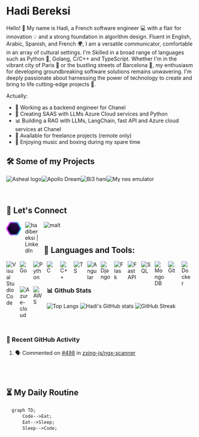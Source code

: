 # Hadi Bereksi
Hello! 👋 My name is Hadi, a French software engineer 💻 with a flair for innovation 💡 and a strong foundation in algorithm design. Fluent in English, Arabic, Spanish, and French 🌍, I am a versatile communicator, comfortable in an array of cultural settings. I'm Skilled in a broad range of languages such as Python 🐍, Golang, C/C++ and TypeScript. Whether I'm in the vibrant city of Paris 🗼 or the bustling streets of Barcelona 🌇, my enthusiasm for developing groundbreaking software solutions remains unwavering. I'm deeply passionate about harnessing the power of technology to create and bring to life cutting-edge projects 🚀.

<!--
**hadi-ilies/hadi-ilies** is a ✨ _special_ ✨ repository because its `README.md` (this file) appears on your GitHub profile.
-->
Actually:

- 🔭 Working as a backend engineer for Chanel
- 🌱 Creating SAAS with LLMs Azure Cloud services and Python
- 📊 Building a RAG with LLMs, LangChain, fast API and Azure cloud services at Chanel
- 👯 Available for freelance projects (remote only)
- 🎵 Enjoying music and boxing during my spare time

## 🛠️ Some of my Projects
<a href="https://asheal-landing-page.dorik.io" target="_blank"> <img alt="Asheal logo" src="https://cdn.dorik.com/60e09e3819777c001197e71f/60e18d4df87c31001185e7bf/images/logo_Asheal-_principal_-removebg-preview_jml5jaeo.png" height="68" align="left"> </a>
<a href="https://apollo-dream-18521.bubbleapps.io/version-test" target="_blank"> <img alt="Apollo Dream" src="https://cdn.cmsfly.com/655241d921c12100122f4711/logo-apollodream-white-etPkqR.svg"  height="68" align="left"> </a>
<a href="https://bi3hani.dcms.site/" target="_blank"> <img alt="Bi3 hani" src="https://cdn.cmsfly.com/64faf35e41c0000012cdb931/logo_bh-16ARsh.png" height="68" align="left"> </a>
<a href="https://github.com/hadi-ilies/MyNesEmulator" target="_blank"> <img alt="My nes emulator" src="https://cdn.cmsfly.com/655241d921c12100122f4711/nes-console-0yIyL5.webp" height="68" align="left"> </a>

<br />
<br />
<br />

## 🤝 Let's Connect
  [<img align="left" alt="Linkstack" width="40px" src="https://raw.githubusercontent.com/LinkStackOrg/branding/main/logo/svg/logo_animated.svg" style="padding-right:10px;" />](https://linksta.cc/@HadiBereksi)
  [<img align="left" alt="hadibereksi | LinkedIn" width="40px" src="https://upload.wikimedia.org/wikipedia/commons/thumb/8/81/LinkedIn_icon.svg/2048px-LinkedIn_icon.svg.png" style="padding-right:10px;"/>](https://www.linkedin.com/in/hadibereksi)
  [<img align="left" alt="malt" width="100px" src="https://upload.wikimedia.org/wikipedia/commons/thumb/4/41/Logo_Malt.svg/1200px-Logo_Malt.svg.png" style="padding-right:10px;" />](https://www.malt.fr/profile/hadibereksi)

<br />
<br />

## 🔨 Languages and Tools:
  <img align="left" alt="Visual Studio Code" width="26px" src="https://cdn.jsdelivr.net/gh/devicons/devicon/icons/vscode/vscode-original.svg" style="padding-right:10px;" />
  <img align="left" alt="Go" width="26px" src="https://img.icons8.com/color/48/000000/golang.png" style="padding-right:10px;" />
  <img align="left" alt="Python" width="26px" src="https://img.icons8.com/color/48/000000/python--v1.png" style="padding-right:10px;" />
  <img align="left" alt="C" width="26px" src="https://cdn.jsdelivr.net/gh/devicons/devicon/icons/c/c-original.svg" style="padding-right:10px;" />
  <img align="left" alt="C++" width="26px" src="https://cdn.jsdelivr.net/gh/devicons/devicon/icons/cplusplus/cplusplus-original.svg" style="padding-right:10px;" />
  <img align="left" alt="TS" width="26px" src="https://img.icons8.com/color/48/000000/typescript.png" style="padding-right:10px;" />
  <img align="left" alt="Angular" width="26px" src="https://cdn.jsdelivr.net/gh/devicons/devicon/icons/angularjs/angularjs-original.svg" style="padding-right:10px;" />
  <img align="left" alt="Django" width="26px" src="https://img.icons8.com/ios/50/000000/django.png" style="padding-right:10px;" />
  <img align="left" alt="Flask" width="26px" src="https://cdn.jsdelivr.net/gh/devicons/devicon/icons/flask/flask-original.svg" style="padding-right:10px;" />
  <img align="left" alt="FastAPI" width="26px" src="https://cdn.jsdelivr.net/gh/devicons/devicon/icons/fastapi/fastapi-original-wordmark.svg" style="padding-right:10px;" />
  <img align="left" alt="SQL" width="26px" src="https://cdn.jsdelivr.net/gh/devicons/devicon/icons/mysql/mysql-original.svg" style="padding-right:10px;" />
  <img align="left" alt="MongoDB" width="26px" src="https://cdn.jsdelivr.net/gh/devicons/devicon/icons/mongodb/mongodb-original-wordmark.svg" style="padding-right:10px;" />
  <img align="left" alt="Git" width="26px" src="https://cdn.jsdelivr.net/gh/devicons/devicon/icons/git/git-original.svg" style="padding-right:10px;" />
  <img align="left" alt="Docker" width="26px" src="https://cdn.jsdelivr.net/gh/devicons/devicon/icons/docker/docker-original-wordmark.svg" style="padding-right:10px;" />
  <img align="left" alt="Azure-cloud" width="26px" src="https://cdn.jsdelivr.net/gh/devicons/devicon/icons/azure/azure-original-wordmark.svg" style="padding-right:10px;" />
  <img align="left" alt="AWS" width="25px" src="https://cdn.jsdelivr.net/gh/devicons/devicon/icons/amazonwebservices/amazonwebservices-original.svg" style="padding-right:11px;" />

<br />
<br />

### 📊 Github Stats

  ![Top Langs](https://github-readme-stats.vercel.app/api/top-langs/?username=hadi-ilies&langs_count=8&theme=radical)
  ![Hadi's GitHub stats](https://github-readme-stats.vercel.app/api?username=hadi-ilies&show_icons=true&theme=radical)
  ![GitHub Streak](https://github-readme-streak-stats.herokuapp.com/?user=hadi-ilies&theme=radical)

<br >
<br />

### 📌 Recent GitHub Activity  
  
  <!--START_SECTION:activity-->  
1. 🗣 Commented on [#498](https://github.com/zxing-js/ngx-scanner/issues/498#issuecomment-1861638772) in [zxing-js/ngx-scanner](https://github.com/zxing-js/ngx-scanner)
  <!--END_SECTION:activity-->  

<br >
<br />

## ⏳ My Daily Routine  
```mermaid
  graph TD;
      Code-->Eat;
      Eat-->Sleep;
      Sleep-->Code;
```
